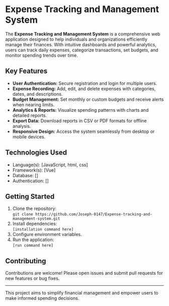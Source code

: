 # Expense Tracking and Management System

The **Expense Tracking and Management System** is a comprehensive web application designed to help individuals and organizations efficiently manage their finances. With intuitive dashboards and powerful analytics, users can track daily expenses, categorize transactions, set budgets, and monitor spending trends over time.

## Key Features

- **User Authentication:** Secure registration and login for multiple users.
- **Expense Recording:** Add, edit, and delete expenses with categories, dates, and descriptions.
- **Budget Management:** Set monthly or custom budgets and receive alerts when nearing limits.
- **Analytics & Reports:** Visualize spending patterns with charts and detailed reports.
- **Export Data:** Download reports in CSV or PDF formats for offline analysis.
- **Responsive Design:** Access the system seamlessly from desktop or mobile devices.

## Technologies Used

- Language(s): [JavaScript, html, css]
- Framework(s): [Vue]
- Database: []
- Authentication: []

## Getting Started

1. Clone the repository:  
   `git clone https://github.com/Joseph-0147/Expense-tracking-and-management-system.git`
2. Install dependencies:  
   `[installation command here]`
3. Configure environment variables.
4. Run the application:  
   `[run command here]`

## Contributing

Contributions are welcome! Please open issues and submit pull requests for new features or bug fixes.

---

This project aims to simplify financial management and empower users to make informed spending decisions.
````
